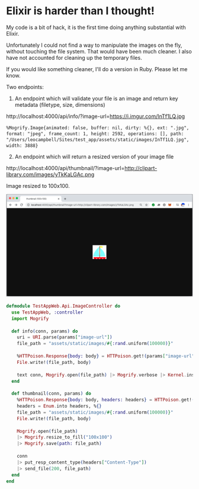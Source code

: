 # Elixir is harder than I thought! 

My code is a bit of hack, it is the first time doing anything substantial with Elixir. 

Unfortunately I could not find a way to manipulate the images on the fly, without 
touching the file system. That would have been much cleaner. I also have not 
accounted for cleaning up the temporary files.

If you would like something cleaner, I'll do a version in Ruby. Please let me know.


Two endpoints:

1. An endpoint which will validate your file is an image and return key metadata (filetype, size, dimensions)

http://localhost:4000/api/info/?image-url=https://i.imgur.com/InTf1LQ.jpg

```
%Mogrify.Image{animated: false, buffer: nil, dirty: %{}, ext: ".jpg", format: "jpeg", frame_count: 1, height: 2592, operations: [], path: "/Users/leocampbell/Sites/test_app/assets/static/images/InTf1LQ.jpg", width: 3888}
```

2. An endpoint which will return a resized version of your image file

http://localhost:4000/api/thumbnail/?image-url=http://clipart-library.com/images/yTkKaLGAc.png

Image resized to 100x100.

![Screenshot](elixir_endpoint_2.png)

```elixir 
defmodule TestAppWeb.Api.ImageController do
  use TestAppWeb, :controller
  import Mogrify
  
  def info(conn, params) do
    uri = URI.parse(params["image-url"])
    file_path = "assets/static/images/#{:rand.uniform(100000)}"

    %HTTPoison.Response{body: body} = HTTPoison.get!(params["image-url"])
    File.write!(file_path, body)

    text conn, Mogrify.open(file_path) |> Mogrify.verbose |> Kernel.inspect() 
  end

  def thumbnail(conn, params) do
    %HTTPoison.Response{body: body, headers: headers} = HTTPoison.get!(params["image-url"])
    headers = Enum.into headers, %{}
    file_path = "assets/static/images/#{:rand.uniform(100000)}"
    File.write!(file_path, body)

    Mogrify.open(file_path)
    |> Mogrify.resize_to_fill("100x100")
    |> Mogrify.save(path: file_path)

    conn
    |> put_resp_content_type(headers["Content-Type"])
    |> send_file(200, file_path)
  end
end
```


